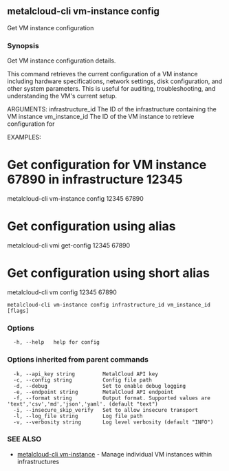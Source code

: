## metalcloud-cli vm-instance config

Get VM instance configuration

### Synopsis

Get VM instance configuration details.

This command retrieves the current configuration of a VM instance including
hardware specifications, network settings, disk configuration, and other
system parameters. This is useful for auditing, troubleshooting, and
understanding the VM's current setup.

ARGUMENTS:
  infrastructure_id  The ID of the infrastructure containing the VM instance
  vm_instance_id     The ID of the VM instance to retrieve configuration for

EXAMPLES:
  # Get configuration for VM instance 67890 in infrastructure 12345
  metalcloud-cli vm-instance config 12345 67890
  
  # Get configuration using alias
  metalcloud-cli vmi get-config 12345 67890
  
  # Get configuration using short alias
  metalcloud-cli vm config 12345 67890

```
metalcloud-cli vm-instance config infrastructure_id vm_instance_id [flags]
```

### Options

```
  -h, --help   help for config
```

### Options inherited from parent commands

```
  -k, --api_key string         MetalCloud API key
  -c, --config string          Config file path
  -d, --debug                  Set to enable debug logging
  -e, --endpoint string        MetalCloud API endpoint
  -f, --format string          Output format. Supported values are 'text','csv','md','json','yaml'. (default "text")
  -i, --insecure_skip_verify   Set to allow insecure transport
  -l, --log_file string        Log file path
  -v, --verbosity string       Log level verbosity (default "INFO")
```

### SEE ALSO

* [metalcloud-cli vm-instance](metalcloud-cli_vm-instance.md)	 - Manage individual VM instances within infrastructures

